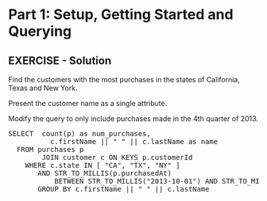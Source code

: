 # Part 1: Setup, Getting Started and Querying

## EXERCISE - Solution

Find the customers with the most purchases in the states of California, Texas and New York.

Present the customer name as a single attribute.

Modify the query to only include purchases made in the 4th quarter of 2013.

<pre id="example">
SELECT  count(p) as num_purchases, 
          c.firstName || " " || c.lastName as name
  FROM purchases p
        JOIN customer c ON KEYS p.customerId
    WHERE c.state IN [ "CA", "TX", "NY" ]
       AND STR_TO_MILLIS(p.purchasedAt) 
           BETWEEN STR_TO_MILLIS("2013-10-01") AND STR_TO_MILLIS("2014-01-01")
       GROUP BY c.firstName || " " || c.lastName
</pre>
